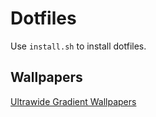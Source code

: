 # Dotfiles
Use `install.sh` to install dotfiles.

## Wallpapers
[Ultrawide Gradient Wallpapers](https://imgur.com/a/weOKrJN)
